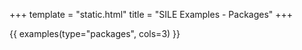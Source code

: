 +++
template = "static.html"
title = "SILE Examples - Packages"
+++

{{ examples(type="packages", cols=3) }}

